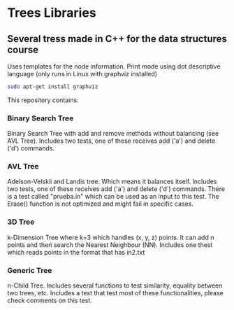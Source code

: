 # Trees Libraries
## Several tress made in C++ for the data structures course
Uses templates for the node information.
Print mode using dot descriptive language (only runs in Linux with graphviz installed)
```bash
sudo apt-get install graphviz
```

This repository contains:
### Binary Search Tree
Binary Search Tree with add and remove methods without balancing (see AVL Tree).
Includes two tests, one of these receives add ('a') and delete ('d') commands.

### AVL Tree
Adelson-Velskii and Landis tree. Which means it balances itself.
Includes two tests, one of these receives add ('a') and delete ('d') commands. There is a test called "prueba.in" which can be used as an input to this test.
The Erase() function is not optimized and might fail in specific cases.

### 3D Tree
k-Dimension Tree where k=3 which handles (x, y, z) points.
It can add n points and then search the Nearest Neighbour (NN).
Includes one thest which reads points in the format that has in2.txt

### Generic Tree
n-Child Tree.
Includes several functions to test similarity, equality between two trees, etc.
Includes a test that test most of these functionalities, please check comments on this test.
